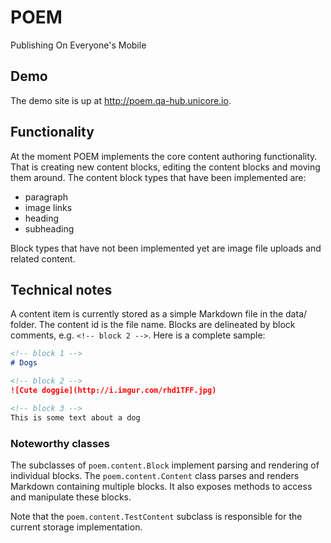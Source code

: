# POEM
Publishing On Everyone's Mobile

## Demo

The demo site is up at http://poem.qa-hub.unicore.io.

## Functionality

At the moment POEM implements the core content authoring functionality. That is creating new content blocks, editing the content blocks and moving them around. The content block types that have been implemented are:

* paragraph
* image links
* heading
* subheading

Block types that have not been implemented yet are image file uploads and related content.

## Technical notes

A content item is currently stored as a simple Markdown file in the data/ folder. The content id is the file name. Blocks are delineated by block comments, e.g. ``<!-- block 2 -->``. Here is a complete sample:

```Markdown
<!-- block 1 -->
# Dogs

<!-- block 2 -->
![Cute doggie](http://i.imgur.com/rhd1TFF.jpg)

<!-- block 3 -->
This is some text about a dog
```

### Noteworthy classes

The subclasses of `poem.content.Block` implement parsing and rendering of individual blocks. The `poem.content.Content` class parses and renders Markdown containing multiple blocks. It also exposes methods to access and manipulate these blocks.

Note that the `poem.content.TestContent` subclass is responsible for the current storage implementation.
